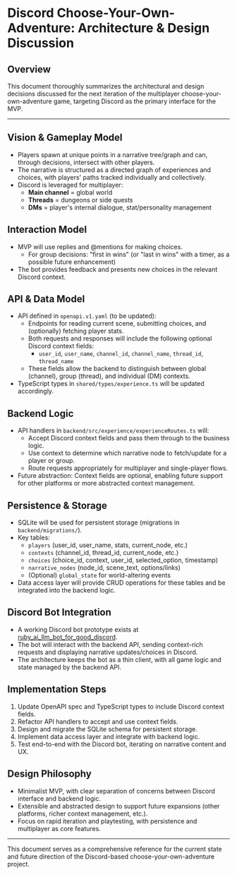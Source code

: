 # Discord Choose-Your-Own-Adventure: Architecture & Design Discussion

## Overview
This document thoroughly summarizes the architectural and design decisions discussed for the next iteration of the multiplayer choose-your-own-adventure game, targeting Discord as the primary interface for the MVP.

---

## Vision & Gameplay Model
- Players spawn at unique points in a narrative tree/graph and can, through decisions, intersect with other players.
- The narrative is structured as a directed graph of experiences and choices, with players' paths tracked individually and collectively.
- Discord is leveraged for multiplayer:
    - **Main channel** = global world
    - **Threads** = dungeons or side quests
    - **DMs** = player's internal dialogue, stat/personality management

## Interaction Model
- MVP will use replies and @mentions for making choices.
    - For group decisions: "first in wins" (or "last in wins" with a timer, as a possible future enhancement)
- The bot provides feedback and presents new choices in the relevant Discord context.

## API & Data Model
- API defined in `openapi.v1.yaml` (to be updated):
    - Endpoints for reading current scene, submitting choices, and (optionally) fetching player stats.
    - Both requests and responses will include the following optional Discord context fields:
        - `user_id`, `user_name`, `channel_id`, `channel_name`, `thread_id`, `thread_name`
    - These fields allow the backend to distinguish between global (channel), group (thread), and individual (DM) contexts.
- TypeScript types in `shared/types/experience.ts` will be updated accordingly.

## Backend Logic
- API handlers in `backend/src/experience/experienceRoutes.ts` will:
    - Accept Discord context fields and pass them through to the business logic.
    - Use context to determine which narrative node to fetch/update for a player or group.
    - Route requests appropriately for multiplayer and single-player flows.
- Future abstraction: Context fields are optional, enabling future support for other platforms or more abstracted context management.

## Persistence & Storage
- SQLite will be used for persistent storage (migrations in `backend/migrations/`).
- Key tables:
    - `players` (user_id, user_name, stats, current_node, etc.)
    - `contexts` (channel_id, thread_id, current_node, etc.)
    - `choices` (choice_id, context, user_id, selected_option, timestamp)
    - `narrative_nodes` (node_id, scene_text, options/links)
    - (Optional) `global_state` for world-altering events
- Data access layer will provide CRUD operations for these tables and be integrated into the backend logic.

## Discord Bot Integration
- A working Discord bot prototype exists at [ruby_ai_llm_bot_for_good_discord](https://github.com/ZachBeta/ruby_ai_llm_bot_for_good_discord).
- The bot will interact with the backend API, sending context-rich requests and displaying narrative updates/choices in Discord.
- The architecture keeps the bot as a thin client, with all game logic and state managed by the backend API.

## Implementation Steps
1. Update OpenAPI spec and TypeScript types to include Discord context fields.
2. Refactor API handlers to accept and use context fields.
3. Design and migrate the SQLite schema for persistent storage.
4. Implement data access layer and integrate with backend logic.
5. Test end-to-end with the Discord bot, iterating on narrative content and UX.

## Design Philosophy
- Minimalist MVP, with clear separation of concerns between Discord interface and backend logic.
- Extensible and abstracted design to support future expansions (other platforms, richer context management, etc.).
- Focus on rapid iteration and playtesting, with persistence and multiplayer as core features.

---

This document serves as a comprehensive reference for the current state and future direction of the Discord-based choose-your-own-adventure project.
